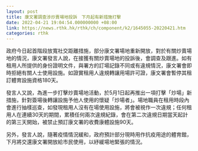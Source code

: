 ```yaml
---
layout: post
title: 康文署調查涉炒賣場地投訴　下月起有新措施打擊
date: 2022-04-21 19:04:54.000000000 +08:00
link: https://news.rthk.hk/rthk/ch/component/k2/1645055-20220421.htm
categories: rthk
---
```


政府今日起首階段放寬社交距離措施，部分康文署場地重新開放，對於有關炒賣場地的情況，康文署發言人說，在接獲有關炒賣場地的投訴後，會調查及跟進。如有租用人所提供的身份證明文件，與署方的訂場記錄不同或有違規情況，康文署會即時拒絕有關人士使用設施。如證實租用人違規轉讓用場許可證，康文署會暫停其租訂體育設施資格180天。

發言人又說，為進一步打擊炒賣場地活動，於5月1日起再推出一項打擊「炒場」新措施，針對簽場後轉讓設施予他人使用的懷疑「炒場者」。場地職員在租用時段內會進行抽樣巡查，如發現租用人沒有在場使用設施，將會被視作一次違規；任何租用人在連續30天的期間，累積任何兩次違規紀錄，會在第二次違規日期當天起計的第三天開始，被禁止預訂康文署的收費康體設施90天。

另外，發言人說，隨著疫情情況緩和，政府預計部分現時用作抗疫用途的體育館，下月將交還康文署開放給市民使用，以紓緩場地緊張的情況。

